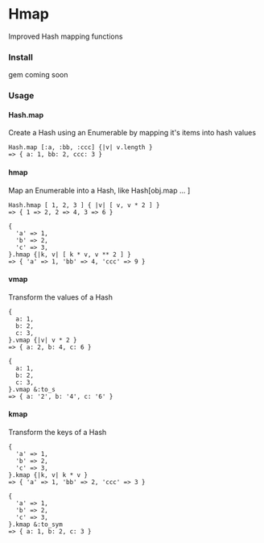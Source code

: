 Hmap
======

Improved Hash mapping functions

### Install
gem coming soon


### Usage
#### Hash.map
Create a Hash using an Enumerable by mapping it's items into hash values
```
Hash.map [:a, :bb, :ccc] {|v| v.length }
=> { a: 1, bb: 2, ccc: 3 }
```

#### hmap
Map an Enumerable into a Hash, like Hash[obj.map ... ]
```
Hash.hmap [ 1, 2, 3 ] { |v| [ v, v * 2 ] }
=> { 1 => 2, 2 => 4, 3 => 6 }

{
  'a' => 1,
  'b' => 2,
  'c' => 3,
}.hmap {|k, v| [ k * v, v ** 2 ] }
=> { 'a' => 1, 'bb' => 4, 'ccc' => 9 }
```

#### vmap
Transform the values of a Hash
```
{
  a: 1,
  b: 2,
  c: 3,
}.vmap {|v| v * 2 }
=> { a: 2, b: 4, c: 6 }

{
  a: 1,
  b: 2,
  c: 3,
}.vmap &:to_s
=> { a: '2', b: '4', c: '6' }
```

#### kmap
Transform the keys of a Hash
```
{
  'a' => 1,
  'b' => 2,
  'c' => 3,
}.kmap {|k, v| k * v }
=> { 'a' => 1, 'bb' => 2, 'ccc' => 3 }

{
  'a' => 1,
  'b' => 2,
  'c' => 3,
}.kmap &:to_sym
=> { a: 1, b: 2, c: 3 }
```

